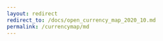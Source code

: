 ```yaml
---
layout: redirect
redirect_to: /docs/open_currency_map_2020_10.md
permalink: /currencymap/md
---
```


